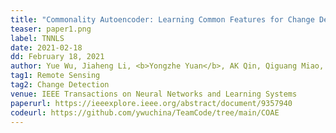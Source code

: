 ```yaml
---
title: "Commonality Autoencoder: Learning Common Features for Change Detection from Heterogeneous Images" 
teaser: paper1.png
label: TNNLS
date: 2021-02-18
dd: February 18, 2021
author: Yue Wu, Jiaheng Li, <b>Yongzhe Yuan</b>, AK Qin, Qiguang Miao, Maoguo Gong
tag1: Remote Sensing
tag2: Change Detection
venue: IEEE Transactions on Neural Networks and Learning Systems
paperurl: https://ieeexplore.ieee.org/abstract/document/9357940
codeurl: https://github.com/ywuchina/TeamCode/tree/main/COAE
---
```

